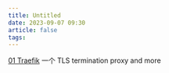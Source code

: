 ```yaml
---
title: Untitled
date: 2023-09-07 09:30
article: false
tags: 
---
```


[01 Traefik](01%20Traefik) 一个 TLS termination proxy and more
